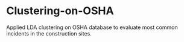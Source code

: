 # Clustering-on-OSHA
Applied LDA clustering on OSHA database to evaluate most common incidents in the construction sites. 
